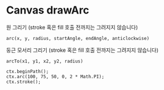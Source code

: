 # Canvas drawArc

원 그리기 (stroke 혹은 fill 호출 전까지는 그려지지 않습니다)
```
arc(x, y, radius, startAngle, endAngle, anticlockwise)
```

둥근 모서리 그리기 (stroke 혹은 fill 호출 전까지는 그려지지 않습니다)

```
arcTo(x1, y1, x2, y2, radius)
```

```
ctx.beginPath();
ctx.arc(100, 75, 50, 0, 2 * Math.PI);
ctx.stroke();
```
